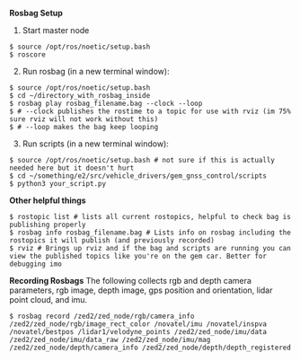 __Rosbag Setup__

1) Start master node
```shell
$ source /opt/ros/noetic/setup.bash
$ roscore
```

2) Run rosbag (in a new terminal window):
```shell
$ source /opt/ros/noetic/setup.bash
$ cd ~/directory_with_rosbag_inside
$ rosbag play rosbag_filename.bag --clock --loop
$ # --clock publishes the rostime to a topic for use with rviz (im 75% sure rviz will not work without this)
$ # --loop makes the bag keep looping
```

3) Run scripts (in a new terminal window):
```shell
$ source /opt/ros/noetic/setup.bash # not sure if this is actually needed here but it doesn't hurt
$ cd ~/something/e2/src/vehicle_drivers/gem_gnss_control/scripts
$ python3 your_script.py
```

__Other helpful things__
```shell
$ rostopic list # lists all current rostopics, helpful to check bag is publishing properly
$ rosbag info rosbag_filename.bag # Lists info on rosbag including the rostopics it will publish (and previously recorded)
$ rviz # Brings up rviz and if the bag and scripts are running you can view the published topics like you're on the gem car. Better for debugging imo
```

__Recording Rosbags__
The following collects rgb and depth camera parameters, rgb image, depth image, gps position and orientation, lidar point cloud, and imu.
```shell
$ rosbag record /zed2/zed_node/rgb/camera_info /zed2/zed_node/rgb/image_rect_color /novatel/imu /novatel/inspva /novatel/bestpos /lidar1/velodyne_points /zed2/zed_node/imu/data /zed2/zed_node/imu/data_raw /zed2/zed_node/imu/mag /zed2/zed_node/depth/camera_info /zed2/zed_node/depth/depth_registered
```
